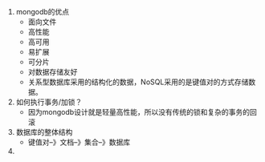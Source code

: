 1. mongodb的优点
    * 面向文件
    * 高性能
    * 高可用
    * 易扩展
    * 可分片
    * 对数据存储友好
    * 关系型数据库采用的结构化的数据，NoSQL采用的是键值对的方式存储数据。
2. 如何执行事务/加锁？
    * 因为mongodb设计就是轻量高性能，所以没有传统的锁和复杂的事务的回滚
3. 数据库的整体结构
    * 键值对–》文档–》集合–》数据库
4.  